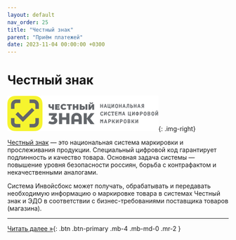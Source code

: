 ```yaml
---
layout: default
nav_order: 25
title: "Честный знак"
parent: "Приём платежей"
date: 2023-11-04 00:00:00 +0300
---
```


# Честный знак

![Честный знак](/assets/images/honest-sign.svg){: .img-right}

[Честный знак](https://xn--80ajghhoc2aj1c8b.xn--p1ai/) — это национальная система маркировки и прослеживания продукции.
Специальный цифровой код гарантирует подлинность и качество товара. Основная задача системы — повышение уровня безопасности
россиян, борьба с контрафактом и некачественными аналогами.

Система Инвойсбокс может получать, обрабатывать и передавать необходимую информацию о маркировке товара в системах Честный знак и ЭДО
в соответствии с бизнес-требованиями поставщика товаров (магазина).


---

[Читать далее &raquo;](/docs/merchant/order){: .btn .btn-primary .mb-4 .mb-md-0 .mr-2 }
